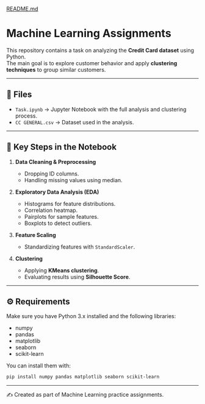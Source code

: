 [README.md](https://github.com/user-attachments/files/22560462/README.md)
# Machine Learning Assignments  

This repository contains a task on analyzing the **Credit Card dataset** using Python.  
The main goal is to explore customer behavior and apply **clustering techniques** to group similar customers.  

---

## 📂 Files
- `Task.ipynb` → Jupyter Notebook with the full analysis and clustering process.  
- `CC GENERAL.csv` → Dataset used in the analysis.  

---

## 🔑 Key Steps in the Notebook
1. **Data Cleaning & Preprocessing**  
   - Dropping ID columns.  
   - Handling missing values using median.  

2. **Exploratory Data Analysis (EDA)**  
   - Histograms for feature distributions.  
   - Correlation heatmap.  
   - Pairplots for sample features.  
   - Boxplots to detect outliers.  

3. **Feature Scaling**  
   - Standardizing features with `StandardScaler`.  

4. **Clustering**  
   - Applying **KMeans clustering**.  
   - Evaluating results using **Silhouette Score**.  

---

## ⚙️ Requirements
Make sure you have Python 3.x installed and the following libraries:  
- numpy  
- pandas  
- matplotlib  
- seaborn  
- scikit-learn  

You can install them with:  
```bash
pip install numpy pandas matplotlib seaborn scikit-learn
```

---

✍️ Created as part of Machine Learning practice assignments.  
